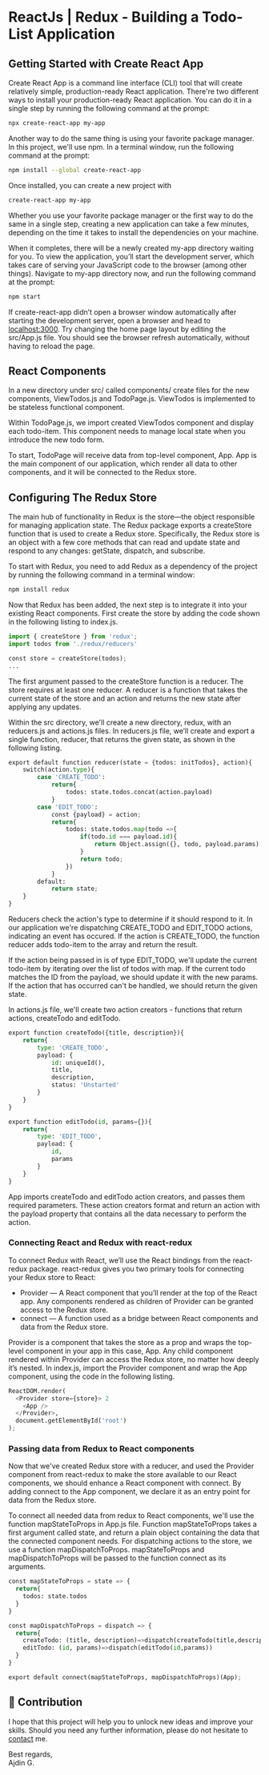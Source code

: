 # ReactJs | Redux - Building a Todo-List Application


## Getting Started with Create React App
Create React App is a command line interface (CLI) tool that will create relatively simple, production-ready React application. There're two different ways to install your production-ready React application. You can do it in a single step by running the following command at the prompt:
```bash
npx create-react-app my-app
```
Another way to do the same thing is using your favorite package manager. In this project, we'll use npm. In a terminal window, run the following
command at the prompt:
```bash
npm install --global create-react-app
```
Once installed, you can create a new project with
```bash
create-react-app my-app
```
Whether you use your favorite package manager or the first way to do the same in a single step, creating a new application can take a few minutes, depending on the time it takes to install the dependencies on your machine.  
  
When it completes, there will be a newly created my-app directory waiting for you. To view the application, you’ll start the development server, which takes care of serving
your JavaScript code to the browser (among other things).   Navigate to my-app directory now, and run the following command at the prompt: 
```bash
npm start
```
If create-react-app didn’t open a browser window automatically after starting the development server, open a browser and head to [localhost:3000](http://localhost:3000).
Try changing the home page layout by editing the src/App.js file. You should see the browser refresh automatically, without having to reload the page.  

## React Components
In a new directory under src/ called components/ create files for the new components, ViewTodos.js and TodoPage.js. ViewTodos is implemented to be stateless functional component.  
  
  Within TodoPage.js, we import created ViewTodos component and display each todo-item. This component needs to manage local state when you introduce the new todo form.  
  
To start, TodoPage will receive data from top-level component, App. App is the main component of our application, which render all data to other components, and it will be connected to the Redux store. 

## Configuring The Redux Store
The main hub of functionality in Redux is the store—the object responsible for managing application state. The Redux package exports a createStore function that is used to create a Redux store. Specifically, the Redux store is an object with a few core methods that can read and update state and respond to any changes: getState, dispatch, and subscribe.  
  
To start with Redux, you need to add Redux as a dependency of the project by running the following command in a terminal window:
```bash
npm install redux
```
Now that Redux has been added, the next step is to integrate it into your existing React components. First create the store by adding the code shown in the
following listing to index.js.
```python
import { createStore } from 'redux';
import todos from './redux/reducers'

const store = createStore(todos);
...
```
The first argument passed to the createStore function is a reducer. The store requires at least one reducer. A reducer is a function that takes the current state of the store and an action and returns the new state after applying any updates.  
  

Within the src directory, we'll create a new directory, redux, with an reducers.js and actions.js files. In reducers.js file,
we’ll create and export a single function, reducer, that returns the given state, as shown in the following listing.
```python
export default function reducer(state = {todos: initTodos}, action){
    switch(action.type){
        case 'CREATE_TODO':
            return{
                todos: state.todos.concat(action.payload)
            }
        case 'EDIT_TODO':
            const {payload} = action;
            return{
                todos: state.todos.map(todo =>{
                    if(todo.id === payload.id){
                        return Object.assign({}, todo, payload.params)
                    }
                    return todo;
                })
            }
        default:
            return state;
    }
}
```
Reducers check the action's type to determine if it should respond to it. In our application we're dispatching CREATE_TODO and EDIT_TODO actions, indicating an event has occured. If the action is CREATE_TODO, the function reducer adds todo-item to the array and return the result.  
  
If the action being passed in is of type EDIT_TODO, we'll update the current todo-item by iterating over the list of todos with map. If the current todo matches the ID from the payload, we should update it with the new params. If the action that has occurred can't be handled, we should return the given state.  
  
In actions.js file, we'll create two action creators - functions that return actions, createTodo and editTodo.
```python
export function createTodo({title, description}){
    return{
        type: 'CREATE_TODO',
        payload: {
            id: uniqueId(),
            title,
            description,
            status: 'Unstarted'
        }
    }
}

export function editTodo(id, params={}){
    return{
        type: 'EDIT_TODO',
        payload: {
            id,
            params
        }
    }
}
```
App imports createTodo and editTodo action creators, and passes them required parameters. These action creators format and return an action with the payload property that contains all the data necessary to perform the action.

### Connecting React and Redux with react-redux
To connect Redux with React, we’ll use the React bindings from the react-redux package.
react-redux gives you two primary tools for connecting your Redux store to React:
* Provider — A React component that you’ll render at the top of the React app. Any components rendered as children of Provider can be granted access to the Redux store.
* connect — A function used as a bridge between React components and data from the Redux store.  
  
Provider is a component that takes the store as a prop and wraps the top-level component in your app in this case, App. Any child component rendered within Provider can access the Redux store, no matter how deeply it’s nested. In index.js, import the Provider component and wrap the App component, using the code in the following listing.
```python
ReactDOM.render(
  <Provider store={store}> 2
    <App />
  </Provider>,
  document.getElementById('root')
);
```  
  
### Passing data from Redux to React components
Now that we've created Redux store with a reducer, and used the Provider component from react-redux to make the store available to our React components, we should enhance a React component with connect. By adding connect to the App component, we declare it as an entry point for data from the Redux store.  
  
To connect all needed data from redux to React components, we'll use the function mapStateToProps in App.js file. Function mapStateToProps takes a first argument called state, and return a plain object containing the data that the connected component needs. For dispatching actions to the store, we use a function mapDispatchToProps. mapStateToProps and mapDispatchToProps will be passed to the function connect as its arguments.
```python
const mapStateToProps = state => {
  return{
    todos: state.todos
  }
}

const mapDispatchToProps = dispatch => {
  return{
    createTodo: (title, description)=>dispatch(createTodo(title,description)),
    editTodo: (id, params)=>dispatch(editTodo(id,params))
  }
} 

export default connect(mapStateToProps, mapDispatchToProps)(App);
```
## 🙌 Contribution
I hope that this project will help you to unlock new ideas and improve your skills. Should you need any further information, please do not hesitate to [contact](mailto:agagula3@etf.unsa.ba) me.  
  
Best regards,  
Ajdin G.

